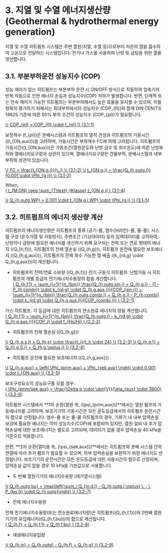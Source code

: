 # 3. 지열 및 수열 에너지생산량 (Geothermal & hydrothermal energy generation)

지열 및 수열 히트펌프 시스템은 주변 열원(지열, 수열 등)으로부터 저온의 열을 흡수하여 고온으로 전달하는 시스템입니다. 전기나 가스를 사용하여 난방 및 급탕을 위한 열을 생산합니다. 

## 3.1. 부분부하운전 성능지수 (COP)

성능 제어가 없는 히트펌프는 부분부하 운전 시 ON/OFF 방식으로 작동하여 압축기의 반복 작동으로 인한 에너지 손실과 성능지수(COP) 저하가 발생합니다. 반면, 단계적 또는 연속 제어가 가능한 히트펌프는 부분부하에서도 높은 효율을 유지할 수 있으며, 이를 정확히 평가하기 위해서는 최대부하에서의 성능지수 \(COP_{fl}\)와 함께 DIN CEN/TS 14825 기준에 따른 50% 부하 조건의 성능지수 \(COP_{pl}\)가 필요합니다.  

<a href="/eco2_guide_center/1.%20ECO2%20Logic%20Guide/Hee1_Equation_List.html" class="equation-link" target="_blank" rel="noopener noreferrer">
  \( COP_{pl} = COP_{fl} \cdot f_{pl} \) <span class="eq-number">(3.1-1)</span>
</a>


보정계수 \(f_{pl}\)은 분배시스템과 히트펌프의 열적 관성과 히트펌프의 가동시간(\(t_{ON,aux}\))을 고려하며, 가동시간은 부하계수 FC에 의해 고려됩니다. 히트펌프의 가동시간(\(t_{ON,aux}\))은 가동조건(열원온도와 난방 급수 및 회수온도)에 따른 난방부하와 열에너지요구량과 상관이 있으며, 열에너지요구량은 건물부하, 분배시스템과 내부부하와 상관이 있습니다.  

<a href="/eco2_guide_center/1.%20ECO2%20Logic%20Guide/Hee1_Equation_List.html" class="equation-link" target="_blank" rel="noopener noreferrer">
  \( FC = \frac{t_{ON,g,i}}{t_i} \) <span class="eq-number">(3.1-2)</span>
</a>

<a href="/eco2_guide_center/1.%20ECO2%20Logic%20Guide/Hee1_Equation_List.html" class="equation-link" target="_blank" rel="noopener noreferrer">
  \( t_{ON,g,i} = \frac{Q_{h,outg,i}}{0.001 \cdot \Phi_{g,i}} \) <span class="eq-number">(3.1-3)</span>
</a>


When,  
<a href="/eco2_guide_center/1.%20ECO2%20Logic%20Guide/Hee1_Equation_List.html" class="equation-link" target="_blank" rel="noopener noreferrer">
  \( t_{M,ON} \geq \sum_{T\text{-}Klasse} t_{ON,g,i} \) <span class="eq-number">(3.1-4)</span>
</a>

<a href="/eco2_guide_center/1.%20ECO2%20Logic%20Guide/Hee1_Equation_List.html" class="equation-link" target="_blank" rel="noopener noreferrer">
  \( Q_{h,outg,WP} = 0.001 \cdot t_{ON,g,i,WP} \cdot \Phi_{g,i} \) <span class="eq-number">(3.1-5)</span>
</a>


## 3.2. 히트펌프의 에너지 생산량 계산

히트펌프의 에너지생산량은 히트펌프의 종류 (공기-물, 염수(브라인)-물, 물-물), 시스템 구성 (온수가열 및 가동방식), 주변조건 (기상데이터) 등의 입력데이터를 고려하여, 난방이나 급탕에 필요한 에너지를 생산하기 위해 요구되는 전력 또는 연료 형태의 에너지 (\(Q_{h,f}\)), 히트펌프의 전체 열손실 (\(Q_{h,g}\)), 히트펌프 운전에 필요한 보조에너지 (\(Q_{h,g,aux}\)), 히트펌프의 전체 회수 가능한 열 배출 (\(k_{rd,g} \cdot Q_{h,g,aux}\))이 계산됩니다.

- 히트펌프의 전력/연료 소비량 (\(Q_{h,f}\))
전기 구동식 히트펌프: 난방가동 시 히트펌프의 개별 등급의 전기에너지수용량의 합을 계산합니다.  
  <a href="/eco2_guide_center/1.%20ECO2%20Logic%20Guide/Hee1_Equation_List.html" class="equation-link" target="_blank" rel="noopener noreferrer">
  \( Q_{h,f,1} = \sum_{i=1}^{n_{bin}} \frac{Q_{h,outg,sin,i} + Q_{h,g,i} - (1 - P_{h,combi}) \cdot k_{rd,g} \cdot Q_{h,g,aux,i}}{COP_{sin,i}} + \sum_{i=1}^{n_{bin}} \frac{Q_{h,outg,combi,i} + Q_{h,g,i} - P_{h,combi} \cdot k_{rd,g} \cdot Q_{h,g,aux,i}}{COP_{combi,i}} \) <span class="eq-number">(3.2-1)</span>
 </a>


가스 히트펌프: 각 등급에 대한 히트펌프의 연소원료 에너지의 양을 계산합니다.  
  <a href="/eco2_guide_center/1.%20ECO2%20Logic%20Guide/Hee1_Equation_List.html" class="equation-link" target="_blank" rel="noopener noreferrer">
  \( Q_{h,f,1} = \sum_{i=1}^{n_{bin}} \frac{Q_{h,outg,i} - k_{rd,g} \cdot Q_{h,g,aux,i}}{COP_i} \cdot f_{Hs/Hi} \) <span class="eq-number">(3.2-2)</span>
 </a>


- 히트펌프의 전체 열손실 (\(Q_{h,g}\))
 <a href="/eco2_guide_center/1.%20ECO2%20Logic%20Guide/Hee1_Equation_List.html" class="equation-link" target="_blank" rel="noopener noreferrer">
  \( Q_{h,g,s,i} = Q_{h,s} \cdot \frac{t_i}{t_h \cdot 24} \) <span class="eq-number">(3.2-3)</span>
 </a>

 <a href="/eco2_guide_center/1.%20ECO2%20Logic%20Guide/Hee1_Equation_List.html" class="equation-link" target="_blank" rel="noopener noreferrer">
  \( Q_{h,g,1} = Q_{h,g,S,i} + Q_{h,g,\oplus,i} \) <span class="eq-number">(3.2-4)</span>
 </a>


- 히트펌프 운전에 필요한 보조에너지 (\(Q_{h,g,aux}\))
 <a href="/eco2_guide_center/1.%20ECO2%20Logic%20Guide/Hee1_Equation_List.html" class="equation-link" target="_blank" rel="noopener noreferrer">
  \( Q_{h,g,aux} = \left( \Phi_{prim,aux} + \Phi_{sek,aux} \right) \cdot 0.001 \cdot t_{ON,aux} \) <span class="eq-number">(3.2-5)</span>
 </a>


보조구성요소의 성능요구를 모를 경우:  
  <a href="/eco2_guide_center/1.%20ECO2%20Logic%20Guide/Hee1_Equation_List.html" class="equation-link" target="_blank" rel="noopener noreferrer">
  \( \Phi_{prim/sek,aux} = \frac{\Delta p \cdot \dot{V}}{\eta_{aux} \cdot 3600} \) <span class="eq-number">(3.2-6)</span>
 </a>


히트펌프 시스템에서 **1차 순환(열원 측, \(\psi_{prim,aux}\))**에서는 열원 펌프의 가동에너지를 고려하며, 보조기기의 가동시간은 모든 온도등급에서의 히트펌프 운전시간의 합으로 산정됩니다. 염수-물 또는 물-물 히트펌프의 경우, 기화기 내 내부 압력손실 보강에 필요한 에너지는 이미 성능지수(COP)에 포함되어 있지만, 열원 설비 내 추가 압력손실에 대한 보조에너지는 별도로 고려되며, 데이터가 없을 경우 압력손실 40 kPa을 기준으로 적용합니다.  

한편, **2차 순환(열이용 측, \(\psi_{sek,aux}\))**에서는 히트펌프와 분배 시스템 간의 연결에 따라 추가 펌프가 필요할 수 있으며, 외부 압력손실을 보완하기 위한 에너지도 반영됩니다. 보조기기의 운전시간은 모든 온도등급에 대한 사용시간의 합으로 산정되며, 압력손실 값이 없을 경우 10 kPa을 기본값으로 사용합니다.

- 두 번째 열원기기의 에너지수용량 (재가열시스템)
 <a href="/eco2_guide_center/1.%20ECO2%20Logic%20Guide/Hee1_Equation_List.html" class="equation-link" target="_blank" rel="noopener noreferrer">
  \( Q_{h,outg,bu} = \max\left(\sum_i Q_{in,d,i} - Q_{h,outg,i,\oplus} \, ; \, P_{bu,h} \cdot Q_{h,outg}\right) \) <span class="eq-number">(3.2-7)</span>
 </a>


- 전체 에너지수용량

전체 전기에너지수용량(또는 연소원료에너지량)은 히트펌프(\(Q_{h,f,1}\))와 2번째 열원기기의 유입에너지(\(Q_{h,f,bu}\))의 합으로 계산됩니다.  
 <a href="/eco2_guide_center/1.%20ECO2%20Logic%20Guide/Hee1_Equation_List.html" class="equation-link" target="_blank" rel="noopener noreferrer">
  \( Q_{h,f} = Q_{h,f,1} + Q_{h,f,bu} \) <span class="eq-number">(3.2-8)</span>
 </a>


- 재생에너지유입량
 <a href="/eco2_guide_center/1.%20ECO2%20Logic%20Guide/Hee1_Equation_List.html" class="equation-link" target="_blank" rel="noopener noreferrer">
  \( Q_{h,in} = Q_{h,outg} - Q_{h,f} + Q_{h,g} \) <span class="eq-number">(3.2-9)</span>
 </a>

